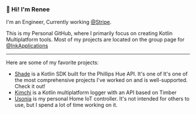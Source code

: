 ### 👋 Hi! I'm Renee

I'm an Engineer, Currently working [@Stripe].

This is my Personal GitHub, where I primarily focus on creating Kotlin
Multiplatform tools. Most of my projects are located on the group page
for [@InkApplications]

[@Stripe]: https://github.com/stripe
[@InkApplications]: https://github.com/InkApplications

-----------

Here are some of my favorite projects:

 - [Shade] is a Kotlin SDK built for the Phillips Hue API. It's one of
   It's one of the most comprehensive projects I've worked on and is
   well-supported. Check it out!
 - [Kimchi] is a Kotlin multiplatform logger with an API based on Timber
 - [Usonia] is my personal Home IoT controller. It's not intended for others
   to use, but I spend a lot of time working on it.

[Shade]: https://github.com/InkApplications/Shade
[Kimchi]: https://github.com/InkApplications/Kimchi
[Usonia]: https://github.com/ReneeVandervelde/Usonia
